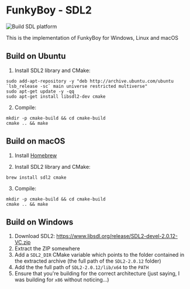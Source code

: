 # FunkyBoy - SDL2

![Build SDL platform](https://github.com/kremi151/FunkyBoy/workflows/Build%20SDL%20platform/badge.svg)

This is the implementation of FunkyBoy for Windows, Linux and macOS

## Build on Ubuntu

1. Install SDL2 library and CMake:

```
sudo add-apt-repository -y "deb http://archive.ubuntu.com/ubuntu `lsb_release -sc` main universe restricted multiverse"
sudo apt-get update -y -qq
sudo apt-get install libsdl2-dev cmake
```
2. Compile:

```
mkdir -p cmake-build && cd cmake-build
cmake .. && make
```

## Build on macOS

1. Install [Homebrew](https://brew.sh/)

2. Install SDL2 library and CMake:

```
brew install sdl2 cmake
```

3. Compile:

```
mkdir -p cmake-build && cd cmake-build
cmake .. && make
```

## Build on Windows

1. Download SDL2:
https://www.libsdl.org/release/SDL2-devel-2.0.12-VC.zip
2. Extract the ZIP somewhere
3. Add a `SDL2_DIR` CMake variable which points to the folder contained in the extracted archive (the full path of the `SDL2-2.0.12` folder)
4. Add the the full path of `SDL2-2.0.12/lib/x64` to the `PATH`
5. Ensure that you're building for the correct architecture (just saying, I was building for `x86` without noticing...)
